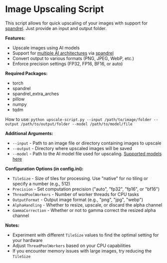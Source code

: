 # Image Upscaling Script

This script allows for quick upscaling of your images with support for [spandrel](https://github.com/chaiNNer-org/spandrel). Just provide an input and output folder.

**Features:**
* Upscale images using AI models
* Support for [multiple AI architectures](https://github.com/chaiNNer-org/spandrel?tab=readme-ov-file#model-architecture-support) via [spandrel](https://github.com/chaiNNer-org/spandrel)
* Convert output to various formats (PNG, JPEG, WebP, etc.)
* Enforce precision settings (FP32, FP16, BF16, or auto)

**Required Packages:**
* torch
* spandrel
* spandrel_extra_arches
* pillow
* numpy
* tqdm

How to use: `python upscale-script.py --input /path/to/image/folder --output /path/to/output/folder --model /path/to/model/file`

**Additional Arguments:**
* `--input` - Path to an image file or directory containing images to upscale
* `--output` - Directory where upscaled images will be saved
* `--model` - Path to the AI model file used for upscaling. [Supported models here](https://github.com/chaiNNer-org/spandrel?tab=readme-ov-file#model-architecture-support)

**Configuration Options (in config.ini):**
* `TileSize` - Size of tiles for processing. Use "native" for no tiling or specify a number (e.g., 512)
* `Precision` - Set computation precision ("auto", "fp32", "fp16", or "bf16")
* `ThreadPoolWorkers` - Number of worker threads for CPU tasks
* `OutputFormat` - Output image format (e.g., "png", "jpg", "webp")
* `AlphaHandling` - Whether to resize, upscale, or discard the alpha channel
* `GammaCorrection` - Whether or not to gamma correct the resized alpha channel

**Notes:**
* Experiment with different `TileSize` values to find the optimal setting for your hardware
* Adjust `ThreadPoolWorkers` based on your CPU capabilities
* If you encounter memory issues with large images, try reducing the `TileSize`
